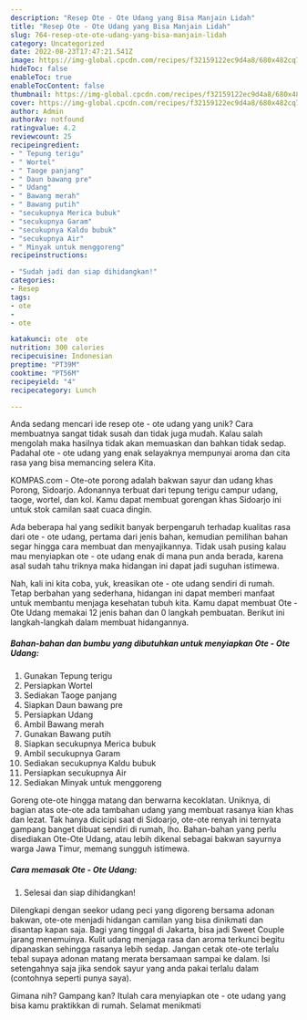 ```yaml
---
description: "Resep Ote - Ote Udang yang Bisa Manjain Lidah"
title: "Resep Ote - Ote Udang yang Bisa Manjain Lidah"
slug: 764-resep-ote-ote-udang-yang-bisa-manjain-lidah
category: Uncategorized
date: 2022-08-23T17:47:21.541Z
image: https://img-global.cpcdn.com/recipes/f32159122ec9d4a8/680x482cq70/ote-ote-udang-foto-resep-utama.jpg
hideToc: false
enableToc: true
enableTocContent: false
thumbnail: https://img-global.cpcdn.com/recipes/f32159122ec9d4a8/680x482cq70/ote-ote-udang-foto-resep-utama.jpg
cover: https://img-global.cpcdn.com/recipes/f32159122ec9d4a8/680x482cq70/ote-ote-udang-foto-resep-utama.jpg
author: Admin
authorAv: notfound
ratingvalue: 4.2
reviewcount: 25
recipeingredient:
- " Tepung terigu"
- " Wortel"
- " Taoge panjang"
- " Daun bawang pre"
- " Udang"
- " Bawang merah"
- " Bawang putih"
- "secukupnya Merica bubuk"
- "secukupnya Garam"
- "secukupnya Kaldu bubuk"
- "secukupnya Air"
- " Minyak untuk menggoreng"
recipeinstructions:

- "Sudah jadi dan siap dihidangkan!"
categories:
- Resep
tags:
- ote
- 
- ote

katakunci: ote  ote 
nutrition: 300 calories
recipecuisine: Indonesian
preptime: "PT39M"
cooktime: "PT56M"
recipeyield: "4"
recipecategory: Lunch

---
```





Anda sedang mencari ide resep ote - ote udang yang unik? Cara membuatnya sangat tidak susah dan tidak juga mudah. Kalau salah mengolah maka hasilnya tidak akan memuaskan dan bahkan tidak sedap. Padahal ote - ote udang yang enak selayaknya mempunyai aroma dan cita rasa yang bisa memancing selera Kita.





KOMPAS.com - Ote-ote porong adalah bakwan sayur dan udang khas Porong, Sidoarjo. Adonannya terbuat dari tepung terigu campur udang, taoge, wortel, dan kol. Kamu dapat membuat gorengan khas Sidoarjo ini untuk stok camilan saat cuaca dingin.

Ada beberapa hal yang sedikit banyak berpengaruh terhadap kualitas rasa dari ote - ote udang, pertama dari jenis bahan, kemudian pemilihan bahan segar hingga cara membuat dan menyajikannya. Tidak usah pusing kalau mau menyiapkan ote - ote udang enak di mana pun anda berada, karena asal sudah tahu triknya maka hidangan ini dapat jadi suguhan istimewa.






Nah, kali ini kita coba, yuk, kreasikan ote - ote udang sendiri di rumah. Tetap berbahan yang sederhana, hidangan ini dapat memberi manfaat untuk membantu menjaga kesehatan tubuh kita. Kamu dapat membuat Ote - Ote Udang memakai 12 jenis bahan dan 0 langkah pembuatan. Berikut ini langkah-langkah dalam membuat hidangannya.

<!--inarticleads1-->

##### Bahan-bahan dan bumbu yang dibutuhkan untuk menyiapkan Ote - Ote Udang:

1. Gunakan  Tepung terigu
1. Persiapkan  Wortel
1. Sediakan  Taoge panjang
1. Siapkan  Daun bawang pre
1. Persiapkan  Udang
1. Ambil  Bawang merah
1. Gunakan  Bawang putih
1. Siapkan secukupnya Merica bubuk
1. Ambil secukupnya Garam
1. Sediakan secukupnya Kaldu bubuk
1. Persiapkan secukupnya Air
1. Sediakan  Minyak untuk menggoreng


Goreng ote-ote hingga matang dan berwarna kecoklatan. Uniknya, di bagian atas ote-ote ada tambahan udang yang membuat rasanya kian khas dan lezat. Tak hanya dicicipi saat di Sidoarjo, ote-ote renyah ini ternyata gampang banget dibuat sendiri di rumah, lho. Bahan-bahan yang perlu disediakan Ote-Ote Udang, atau lebih dikenal sebagai bakwan sayurnya warga Jawa Timur, memang sungguh istimewa. 

<!--inarticleads2-->

##### Cara memasak Ote - Ote Udang:


1. Selesai dan siap dihidangkan!

Dilengkapi dengan seekor udang peci yang digoreng bersama adonan bakwan, ote-ote menjadi hidangan camilan yang bisa dinikmati dan disantap kapan saja. Bagi yang tinggal di Jakarta, bisa jadi Sweet Couple jarang menemuinya. Kulit udang menjaga rasa dan aroma terkunci begitu dipanaskan sehingga rasanya lebih sedap. Jangan cetak ote-ote terlalu tebal supaya adonan matang merata bersamaan sampai ke dalam. Isi setengahnya saja jika sendok sayur yang anda pakai terlalu dalam (contohnya seperti punya saya). 

Gimana nih? Gampang kan? Itulah cara menyiapkan ote - ote udang yang bisa kamu praktikkan di rumah. Selamat menikmati
